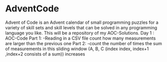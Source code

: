 # AdventCode
Advent of Code is an Advent calendar of small programming puzzles for a variety of skill sets and skill levels that can be solved in any programming language you like.
This will be a repository of my AOC-Solutions. 
Day 1 : AOC-Code
  Part 1:
  -Reading in a CSV file count how many measurements are larger than the previous one
  Part 2:
  -count the number of times the sum of measurements in this sliding window (A, B, C (index index, index+1 ,index+2 consists of a sum)) increases
